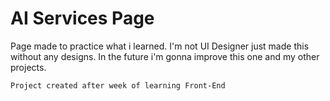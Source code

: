 # AI Services Page

Page made to practice what i learned. I'm not UI Designer just made this without any designs.
In the future i'm gonna improve this one and my other projects.

`Project created after week of learning Front-End`